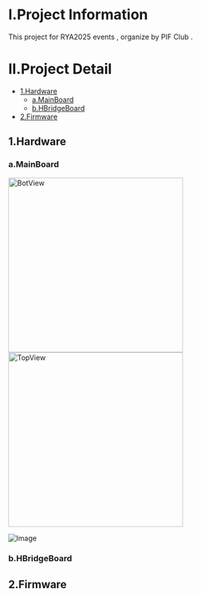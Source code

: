 
# I.Project Information 
This project for RYA2025 events , organize by PIF Club .
# II.Project Detail
- [1.Hardware](#1hardware)
  - [a.MainBoard](#amainboard)
  - [b.HBridgeBoard](#bhbrigdeboard)
- [2.Firmware](#2firmware)
## 1.Hardware
### a.MainBoard
<img src="https://github.com/user-attachments/assets/8089a303-c853-4895-ac29-bbc5983f9dfe" alt="BotView" width="350" height="350">
<img src="https://github.com/user-attachments/assets/7c6bdbbd-e477-4c4c-abab-cb76dc45bbd3" alt="TopView" width="350" height="350">

![Image](https://github.com/user-attachments/assets/9ea6a7eb-5906-4b84-98e7-574d2d19b51c)

### b.HBridgeBoard

## 2.Firmware
